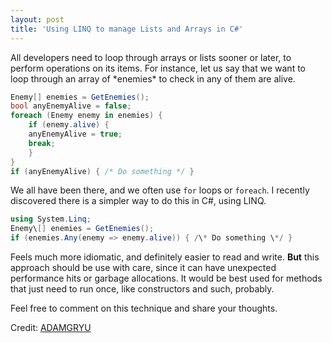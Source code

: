 ```yaml
---
layout: post
title: 'Using LINQ to manage Lists and Arrays in C#'
---
```

All developers need to loop through arrays or lists sooner or later, to perform operations on its items. For instance, let us say that we want to loop through an array of \*enemies\* to check in any of them are alive.

```c#
Enemy[] enemies = GetEnemies();
bool anyEnemyAlive = false;
foreach (Enemy enemy in enemies) {
    if (enemy.alive) {
    anyEnemyAlive = true;
    break;
    }
}
if (anyEnemyAlive) { /* Do something */ }
```

We all have been there, and we often use `for` loops or `foreach`. I recently discovered there is a simpler way to do this in C#, using LINQ.

```c#
using System.Linq;
Enemy\[] enemies = GetEnemies();
if (enemies.Any(enemy => enemy.alive)) { /\* Do something \*/ }
```

Feels much more idiomatic, and definitely easier to read and write. **But** this approach should be use with care, since it can have unexpected performance hits or garbage allocations. It would be best used for methods that just need to run once, like constructors and such, probably.

Feel free to comment on this technique and share your thoughts.

Credit: [ADAMGRYU](https://twitter.com/adamgryu/status/664116395823747073)
